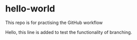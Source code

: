 # hello-world
This repo is for practising the GitHub workflow

Hello, this line is added to test the functionality of branching. 
